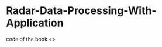 # Radar-Data-Processing-With-Application
code of the book <<Radar Data Processing With Application>>
